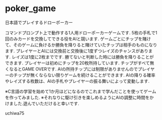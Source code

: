 # poker_game
日本語でプレイするドローポーカー

コマンドプロンプト上で動作する1人用ドローポーカーゲームです.
5枚の手札で1回のみカードを交換してできる役をAIと競います.
ゲームごとにチップを賭けて、そのゲームに負けるか勝負を降りると賭けていたチップは相手のものになります.
プレイヤーとAIには交換前と交換後に1度ずつレイズのチャンスがあります.
レイズは1度に2枚までです.
勝てないと判断した時には勝負を降りることができます.
プレイヤーは初めにチップを20枚所持しています. チップがすべて無くなるとGAME OVERです.
AIの所持チップには制限がありませんのでプレイヤーのチップが無くならない限りゲームを続けることができます.
AIの降りる確率やレイズする枚数は、AIの手札やプレイヤーの振る舞いによって変動します.

※C言語の学習を始めて1か月ほどになるのでこれまで学んだことを使ってゲームを作ってみました.
※それなりに駆け引きを楽しめるようにAIの調整に時間をかけました.遊んでいただけると幸いです.

uchiwa75
